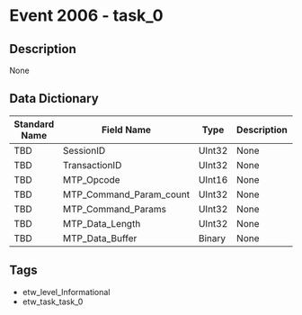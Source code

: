 # Event 2006 - task_0

## Description
None

## Data Dictionary
|Standard Name|Field Name|Type|Description|Sample Value|
|---|---|---|---|---|
|TBD|SessionID|UInt32|None|`None`|
|TBD|TransactionID|UInt32|None|`None`|
|TBD|MTP_Opcode|UInt16|None|`None`|
|TBD|MTP_Command_Param_count|UInt32|None|`None`|
|TBD|MTP_Command_Params|UInt32|None|`None`|
|TBD|MTP_Data_Length|UInt32|None|`None`|
|TBD|MTP_Data_Buffer|Binary|None|`None`|

## Tags
* etw_level_Informational
* etw_task_task_0